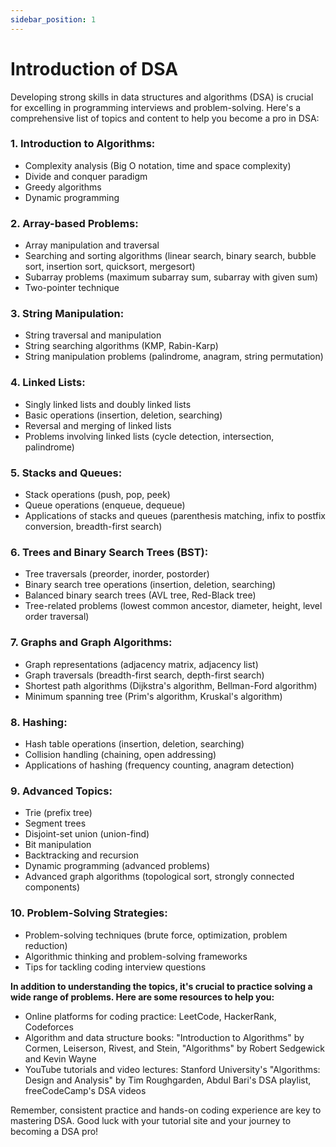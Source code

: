 ```yaml
---
sidebar_position: 1
---
```


# Introduction of DSA

Developing strong skills in data structures and algorithms (DSA) is crucial for excelling in programming interviews and problem-solving. Here's a comprehensive list of topics and content to help you become a pro in DSA:

### 1. Introduction to Algorithms:
   - Complexity analysis (Big O notation, time and space complexity)
   - Divide and conquer paradigm
   - Greedy algorithms
   - Dynamic programming

### 2. Array-based Problems:
   - Array manipulation and traversal
   - Searching and sorting algorithms (linear search, binary search, bubble sort, insertion sort, quicksort, mergesort)
   - Subarray problems (maximum subarray sum, subarray with given sum)
   - Two-pointer technique

### 3. String Manipulation:
   - String traversal and manipulation
   - String searching algorithms (KMP, Rabin-Karp)
   - String manipulation problems (palindrome, anagram, string permutation)

### 4. Linked Lists:
   - Singly linked lists and doubly linked lists
   - Basic operations (insertion, deletion, searching)
   - Reversal and merging of linked lists
   - Problems involving linked lists (cycle detection, intersection, palindrome)

### 5. Stacks and Queues:
   - Stack operations (push, pop, peek)
   - Queue operations (enqueue, dequeue)
   - Applications of stacks and queues (parenthesis matching, infix to postfix conversion, breadth-first search)

### 6. Trees and Binary Search Trees (BST):
   - Tree traversals (preorder, inorder, postorder)
   - Binary search tree operations (insertion, deletion, searching)
   - Balanced binary search trees (AVL tree, Red-Black tree)
   - Tree-related problems (lowest common ancestor, diameter, height, level order traversal)

### 7. Graphs and Graph Algorithms:
   - Graph representations (adjacency matrix, adjacency list)
   - Graph traversals (breadth-first search, depth-first search)
   - Shortest path algorithms (Dijkstra's algorithm, Bellman-Ford algorithm)
   - Minimum spanning tree (Prim's algorithm, Kruskal's algorithm)

### 8. Hashing:
   - Hash table operations (insertion, deletion, searching)
   - Collision handling (chaining, open addressing)
   - Applications of hashing (frequency counting, anagram detection)

### 9. Advanced Topics:
   - Trie (prefix tree)
   - Segment trees
   - Disjoint-set union (union-find)
   - Bit manipulation
   - Backtracking and recursion
   - Dynamic programming (advanced problems)
   - Advanced graph algorithms (topological sort, strongly connected components)

### 10. Problem-Solving Strategies:
   - Problem-solving techniques (brute force, optimization, problem reduction)
   - Algorithmic thinking and problem-solving frameworks
   - Tips for tackling coding interview questions

**In addition to understanding the topics, it's crucial to practice solving a wide range of problems. Here are some resources to help you:**

- Online platforms for coding practice: LeetCode, HackerRank, Codeforces
- Algorithm and data structure books: "Introduction to Algorithms" by Cormen, Leiserson, Rivest, and Stein, "Algorithms" by Robert Sedgewick and Kevin Wayne
- YouTube tutorials and video lectures: Stanford University's "Algorithms: Design and Analysis" by Tim Roughgarden, Abdul Bari's DSA playlist, freeCodeCamp's DSA videos

Remember, consistent practice and hands-on coding experience are key to mastering DSA. Good luck with your tutorial site and your journey to becoming a DSA pro!
